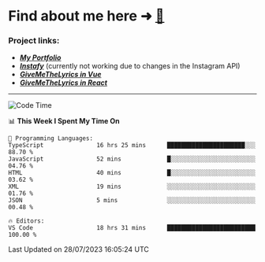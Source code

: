 # Find about me here ➜ [🧑](https://pauabella.dev)

### Project links:
- ***[My Portfolio](https://pauabella.dev)***
- ***[Instafy](https://instafy.me)*** (currently not working due to changes in the Instagram API)
- ***[GiveMeTheLyrics in Vue](https://lyrics.pauabella.dev)***
- ***[GiveMeTheLyrics in React](https://pauabella.dev/GiveMeTheLyrics)***

---
<!--START_SECTION:waka-->
![Code Time](http://img.shields.io/badge/Code%20Time-2%2C341%20hrs%2018%20mins-blue)

📊 **This Week I Spent My Time On** 

```text
💬 Programming Languages: 
TypeScript               16 hrs 25 mins      ██████████████████████░░░   88.70 % 
JavaScript               52 mins             █░░░░░░░░░░░░░░░░░░░░░░░░   04.76 % 
HTML                     40 mins             █░░░░░░░░░░░░░░░░░░░░░░░░   03.62 % 
XML                      19 mins             ░░░░░░░░░░░░░░░░░░░░░░░░░   01.76 % 
JSON                     5 mins              ░░░░░░░░░░░░░░░░░░░░░░░░░   00.48 % 

🔥 Editors: 
VS Code                  18 hrs 31 mins      █████████████████████████   100.00 % 
```


 Last Updated on 28/07/2023 16:05:24 UTC
<!--END_SECTION:waka-->
